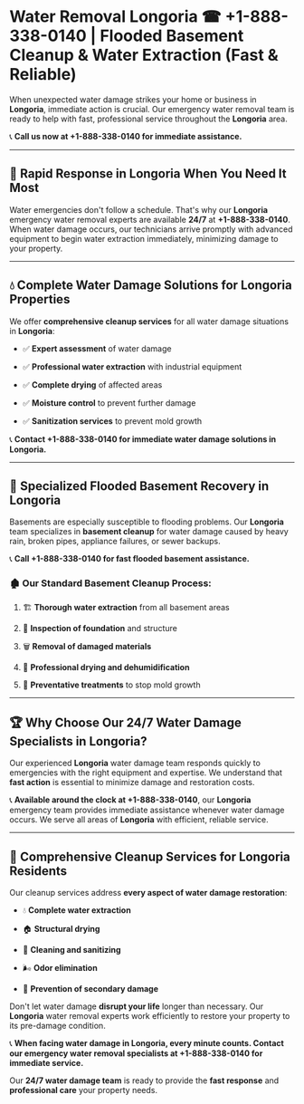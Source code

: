 # Water Removal Longoria ☎ +1-888-338-0140 | Flooded Basement Cleanup & Water Extraction (Fast & Reliable)

When unexpected water damage strikes your home or business in **Longoria**, immediate action is crucial. Our emergency water removal team is ready to help with fast, professional service throughout the **Longoria** area. 

📞 **Call us now at +1-888-338-0140 for immediate assistance.**
---
## 🚀 Rapid Response in Longoria When You Need It Most
Water emergencies don't follow a schedule. That's why our **Longoria** emergency water removal experts are available **24/7** at **+1-888-338-0140**. When water damage occurs, our technicians arrive promptly with advanced equipment to begin water extraction immediately, minimizing damage to your property.
---
## 💧 Complete Water Damage Solutions for Longoria Properties
We offer **comprehensive cleanup services** for all water damage situations in **Longoria**:
- ✅ **Expert assessment** of water damage  
- ✅ **Professional water extraction** with industrial equipment  
- ✅ **Complete drying** of affected areas  
- ✅ **Moisture control** to prevent further damage  
- ✅ **Sanitization services** to prevent mold growth  
📞 **Contact +1-888-338-0140 for immediate water damage solutions in Longoria.**
---
## 🌊 Specialized Flooded Basement Recovery in Longoria
Basements are especially susceptible to flooding problems. Our **Longoria** team specializes in **basement cleanup** for water damage caused by heavy rain, broken pipes, appliance failures, or sewer backups. 
📞 **Call +1-888-338-0140 for fast flooded basement assistance.**
### 🏚️ Our Standard Basement Cleanup Process:
1. 🏗️ **Thorough water extraction** from all basement areas  
2. 🔎 **Inspection of foundation** and structure  
3. 🗑️ **Removal of damaged materials**  
4. 💨 **Professional drying and dehumidification**  
5. 🚫 **Preventative treatments** to stop mold growth  
---
## 🏆 Why Choose Our 24/7 Water Damage Specialists in Longoria?
Our experienced **Longoria** water damage team responds quickly to emergencies with the right equipment and expertise. We understand that **fast action** is essential to minimize damage and restoration costs.
📞 **Available around the clock at +1-888-338-0140**, our **Longoria** emergency team provides immediate assistance whenever water damage occurs. We serve all areas of **Longoria** with efficient, reliable service.
---
## 🧹 Comprehensive Cleanup Services for Longoria Residents
Our cleanup services address **every aspect of water damage restoration**:
- 💧 **Complete water extraction**  
- 🏠 **Structural drying**  
- 🧼 **Cleaning and sanitizing**  
- 🌬️ **Odor elimination**  
- 🚫 **Prevention of secondary damage**  
Don't let water damage **disrupt your life** longer than necessary. Our **Longoria** water removal experts work efficiently to restore your property to its pre-damage condition.
📞 **When facing water damage in Longoria, every minute counts. Contact our emergency water removal specialists at +1-888-338-0140 for immediate service.**
Our **24/7 water damage team** is ready to provide the **fast response** and **professional care** your property needs.
